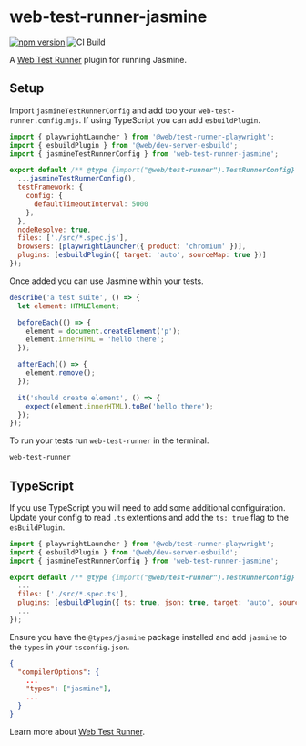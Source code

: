 # web-test-runner-jasmine

[![npm version](https://badge.fury.io/js/web-test-runner-jasmine.svg)](https://badge.fury.io/js/web-test-runner-jasmine) ![CI Build](https://github.com/coryrylan/web-test-runner-jasmine/actions/workflows/build.yml/badge.svg)

A [Web Test Runner](https://modern-web.dev/docs/test-runner/overview/) plugin for running Jasmine.

## Setup

Import `jasmineTestRunnerConfig` and add too your `web-test-runner.config.mjs`.
If using TypeScript you can add `esbuildPlugin`.

```javascript
import { playwrightLauncher } from '@web/test-runner-playwright';
import { esbuildPlugin } from '@web/dev-server-esbuild';
import { jasmineTestRunnerConfig } from 'web-test-runner-jasmine';

export default /** @type {import("@web/test-runner").TestRunnerConfig} */ ({
  ...jasmineTestRunnerConfig(),
  testFramework: {
    config: {
      defaultTimeoutInterval: 5000
    },
  },
  nodeResolve: true,
  files: ['./src/*.spec.js'],
  browsers: [playwrightLauncher({ product: 'chromium' })],
  plugins: [esbuildPlugin({ target: 'auto', sourceMap: true })]
});
```

Once added you can use Jasmine within your tests.

```javascript
describe('a test suite', () => {
  let element: HTMLElement;

  beforeEach(() => {
    element = document.createElement('p');
    element.innerHTML = 'hello there';
  });

  afterEach(() => {
    element.remove();
  });

  it('should create element', () => {
    expect(element.innerHTML).toBe('hello there');
  });
});
```

To run your tests run `web-test-runner` in the terminal.

```bash
web-test-runner
```

## TypeScript

If you use TypeScript you will need to add some additional configuiration. Update your
config to read `.ts` extentions and add the `ts: true` flag to the `esBuildPlugin`.

```javascript
import { playwrightLauncher } from '@web/test-runner-playwright';
import { esbuildPlugin } from '@web/dev-server-esbuild';
import { jasmineTestRunnerConfig } from 'web-test-runner-jasmine';

export default /** @type {import("@web/test-runner").TestRunnerConfig} */ ({
  ...
  files: ['./src/*.spec.ts'],
  plugins: [esbuildPlugin({ ts: true, json: true, target: 'auto', sourceMap: true })]
  ...
});
```

Ensure you have the `@types/jasmine` package installed and add `jasmine` to the `types`
in your `tsconfig.json`.

```json
{
  "compilerOptions": {
    ...
    "types": ["jasmine"],
    ...
  }
}
```

Learn more about [Web Test Runner](https://modern-web.dev/docs/test-runner/overview/).